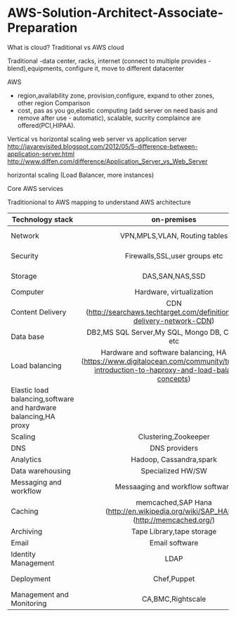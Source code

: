 # AWS-Solution-Architect-Associate-Preparation

What is cloud? 
Traditional vs AWS cloud

Traditional 
  -data center, racks, internet (connect  to multiple provides - blend),equipments, configure it, move to different datacenter

AWS
  - region,availability zone, provision,configure, expand to other zones, other region
Comparison
  - cost, pas as you go,elastic computing (add server on need basis and remove after use - automatic), scalable, sucrity complaince are offered(PCI,HIPAA).

Vertical vs horizontal scaling
web server vs application server
http://javarevisited.blogspot.com/2012/05/5-difference-between-application-server.html
http://www.diffen.com/difference/Application_Server_vs_Web_Server

horizontal scaling (Load Balancer, more instances)

Core AWS services

Traditionional to AWS mapping to understand AWS architecture


| Technology stack       | on-premises                           | AWS                                 |
| ---------------------- |:-------------------------------------:| -----------------------------------:|
| Network      | VPN,MPLS,VLAN, Routing tables | Amazon VPC,VPN,AWS Direct connect,routing tables |
| Security     | Firewalls,SSL,user groups etc      | AWS security groups, Cloud HSM, s3 SSE, cloudtrial etc |
| Storage | DAS,SAN,NAS,SSD      |  Amazon EBS, s3, EC2 Instance storage (SSD) |
| Computer | Hardware, virtualization | EC2|
Content Delivery|CDN (http://searchaws.techtarget.com/definition/content-delivery-network-CDN)|Cloud Front|
|Data base|DB2,MS SQL Server,My SQL, Mongo DB, Couchbase etc |Amazon RDS,Dynamo DB,MS SQL Server,MySQL,Postgres SQL etc|
|Load balancing| Hardware and software balancing, HA proxy (https://www.digitalocean.com/community/tutorials/an-introduction-to-haproxy-and-load-balancing-concepts)
| Elastic load balancing,software and hardware balancing,HA proxy|
|Scaling|Clustering,Zookeeper| Auto scaling,software clustering|
|DNS| DNS providers| Amazon route 53|
|Analytics| Hadoop, Cassandra,spark | Amazon elastic map reduce|
|Data warehousing|Specialized HW/SW |Amazon redshift|
|Messaging and workflow | Messaaging and workflow software | Amazon SQS,SNS,SWF|
|Caching|memcached,SAP Hana (http://en.wikipedia.org/wiki/SAP_HANA),(http://memcached.org/)| Amazon Elastic Cache|
|Archiving| Tape Library,tape storage |Amazon Glacier|
|Email|Email software| Amazon simple Email Storage|
|Identity Management| LDAP| AWS IAM,LDAP|
|Deployment|Chef,Puppet|AMIs,CloudFormation,OpsWorks,Elastic Beanstalk|
|Management and Monitoring| CA,BMC,Rightscale| AWS cloudwatch,cloudtrial|






